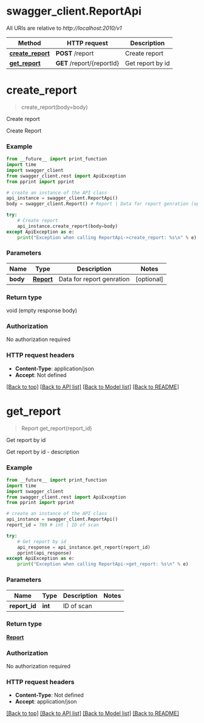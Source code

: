 # swagger_client.ReportApi

All URIs are relative to *http://localhost:2010/v1*

Method | HTTP request | Description
------------- | ------------- | -------------
[**create_report**](ReportApi.md#create_report) | **POST** /report | Create report
[**get_report**](ReportApi.md#get_report) | **GET** /report/{reportId} | Get report by id

# **create_report**
> create_report(body=body)

Create report

Create Report

### Example
```python
from __future__ import print_function
import time
import swagger_client
from swagger_client.rest import ApiException
from pprint import pprint

# create an instance of the API class
api_instance = swagger_client.ReportApi()
body = swagger_client.Report() # Report | Data for report genration (optional)

try:
    # Create report
    api_instance.create_report(body=body)
except ApiException as e:
    print("Exception when calling ReportApi->create_report: %s\n" % e)
```

### Parameters

Name | Type | Description  | Notes
------------- | ------------- | ------------- | -------------
 **body** | [**Report**](Report.md)| Data for report genration | [optional] 

### Return type

void (empty response body)

### Authorization

No authorization required

### HTTP request headers

 - **Content-Type**: application/json
 - **Accept**: Not defined

[[Back to top]](#) [[Back to API list]](../README.md#documentation-for-api-endpoints) [[Back to Model list]](../README.md#documentation-for-models) [[Back to README]](../README.md)

# **get_report**
> Report get_report(report_id)

Get report by id

Get report by id - description

### Example
```python
from __future__ import print_function
import time
import swagger_client
from swagger_client.rest import ApiException
from pprint import pprint

# create an instance of the API class
api_instance = swagger_client.ReportApi()
report_id = 789 # int | ID of scan

try:
    # Get report by id
    api_response = api_instance.get_report(report_id)
    pprint(api_response)
except ApiException as e:
    print("Exception when calling ReportApi->get_report: %s\n" % e)
```

### Parameters

Name | Type | Description  | Notes
------------- | ------------- | ------------- | -------------
 **report_id** | **int**| ID of scan | 

### Return type

[**Report**](Report.md)

### Authorization

No authorization required

### HTTP request headers

 - **Content-Type**: Not defined
 - **Accept**: application/json

[[Back to top]](#) [[Back to API list]](../README.md#documentation-for-api-endpoints) [[Back to Model list]](../README.md#documentation-for-models) [[Back to README]](../README.md)

